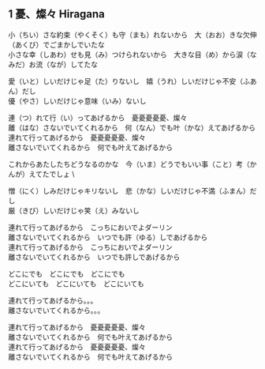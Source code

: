 ## 1 憂、燦々 Hiragana

小（ちい）さな約束（やくそく）も守（まも）れないから　大（おお）きな欠伸（あくび）でごまかしでいたな \
小さな幸（しあわ）せも見（み）つけられないから　大きな目（め）から涙（なみだ）お流（なが）してたな

愛（いと）しいだけじゃ足（た）りないし　嬉（うれ）しいだけじゃ不安（ふあん）だし \
優（やさ）しいだけじゃ意味（いみ）ないし

連（つ）れて行（い）ってあげるから　憂憂憂憂憂、燦々 \
離（はな）さないでいてくれるから　何（なん）でも叶（かな）えてあげるから \
連れて行ってあげるから　憂憂憂憂憂、燦々 \
離さないでいてくれるから　何でも叶えてあげるから

これからあたしたちどうなるのかな　今（いま）どうでもいい事（こと）考（かんが）えてたでしょ \

憎（にく）しみだけじゃキリないし　悲（かな）しいだけじゃ不満（ふまん）だし \
厳（きび）しいだけじゃ笑（え）みないし

連れて行ってあげるから　こっちにおいでよダーリン \
離さないでいてくれるから　いつでも許（ゆる）しであげるから \
連れて行ってあげるから　こっちにおいでよダーリン \
離さないでいてくれるから　いつでも許しであげるから

どこにでも　どこにでも　どこにでも \
どこにいても　どこにいても　どこにいても

連れて行ってあげるから。。。 \
離さないでいてくれるから。。。

連れて行ってあげるから　憂憂憂憂憂、燦々 \
離さないでいてくれるから　何でも叶えてあげるから \
連れて行ってあげるから　憂憂憂憂憂、燦々 \
離さないでいてくれるから　何でも叶えてあげるから
